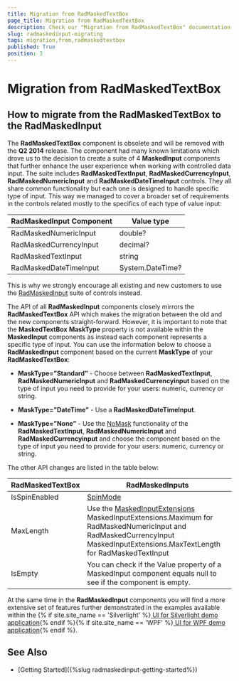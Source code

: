 ```yaml
---
title: Migration from RadMaskedTextBox
page_title: Migration from RadMaskedTextBox
description: Check our "Migration from RadMaskedTextBox" documentation article for the RadMaskedInput WPF control.
slug: radmaskedinput-migrating
tags: migration,from,radmaskedtextbox
published: True
position: 3
---
```


# Migration from RadMaskedTextBox

## How to migrate from the RadMaskedTextBox to the RadMaskedInput

The __RadMaskedTextBox__ component is obsolete and will be removed with the __Q2 2014__ release. The component had many known limitations which drove us to the decision to create a suite of 4 __MaskedInput__ components that further enhance the user experience when working with controlled data input. The suite includes __RadMaskedTextInput__, __RadMaskedCurrencyInput__, __RadMaskedNumericInput__ and __RadMaskedDateTimeInput__ controls. They all share common functionality but each one is designed to handle specific type of input. This way we managed to cover a broader set of requirements in the controls related mostly to the specifics of each type of value input:
        
|RadMaskedInput Component|Value type|
|------------------------|----------|
|RadMaskedNumericInput|double?|
|RadMaskedCurrencyInput|decimal?|
|RadMaskedTextInput|string|
|RadMaskedDateTimeInput|System.DateTime?|

This is why we strongly encourage all existing and new customers to use the [RadMaskedInput](http://www.telerik.com/help/wpf/radmaskedinput-overview.html) suite of controls instead.        

The API of all __RadMaskedInput__ components closely mirrors the __RadMaskedTextBox__ API which makes the migration between the old and the new components straight-forward. However, it is important to note that the __MaskedTextBox__ __MaskType__ property is not available within the __MaskedInput__ components as instead each component represents a specific type of input. You can use the information below to choose a __RadMaskedInput__ component based on the current __MaskType__ of your __RadMaskedTextBox__:        

* __MaskType=”Standard”__ - Choose between __RadMaskedTextInput__, __RadMaskedNumericInput__ and __RadMaskedCurrencyinput__ based on the type of input you need to provide for your users: numeric, currency or string.            

* __MaskType=”DateTime”__ - Use a __RadMaskedDateTimeInput__.            

* __MaskType=”None”__ - Use the [NoMask](http://www.telerik.com/help/wpf/radmaskedinput-features-common.html) functionality of the __RadMaskedTextInput__, __RadMaskedNumericInput__ and __RadMaskedCurrencyinput__ and choose the component based on the type of input you need to provide for your users: numeric, currency or string.            

The other API changes are listed in the table below:

|RadMaskedTextBox|RadMaskedInputs|
|----------------|---------------|
|IsSpinEnabled|[SpinMode](http://www.telerik.com/help/wpf/radmaskedinput-features-keyboard-mouse.html)|
|MaxLength|Use the [MaskedInputExtensions](http://www.telerik.com/help/wpf/radmaskedinput-features-extensions.html) MaskedInputExtensions.Maximum for RadMaskedNumericInput and RadMaskedCurrencyInput MaskedInputExtensions.MaxTextLength for RadMaskedTextInput|
|IsEmpty|You can check if the Value property of a MaskedInput component equals null to see if the component is empty.|

At the same time in the __RadMaskedInput__ components you will find a more extensive set of features further demonstrated in the examples available within the {% if site.site_name == 'Silverlight' %}[ UI for Silverlight demo application](https://demos.telerik.com/silverlight/){% endif %}{% if site.site_name == 'WPF' %}[ UI for WPF demo application](https://demos.telerik.com/wpf/){% endif %}.        

## See Also
 * [Getting Started]({%slug radmaskedinput-getting-started%})